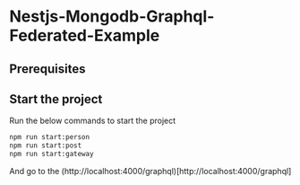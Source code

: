 # Nestjs-Mongodb-Graphql-Federated-Example

## Prerequisites

## Start the project

Run the below commands to start the project

```bash
npm run start:person
npm run start:post
npm run start:gateway

```

And go to the (http://localhost:4000/graphql)[http://localhost:4000/graphql]
